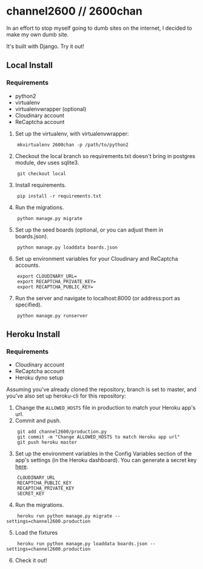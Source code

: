 # channel2600 // 2600chan

In an effort to stop myself going to dumb sites on the internet, I decided to make my own dumb site.

It's built with Django. Try it out!

## Local Install

### Requirements

* python2
* virtualenv
* virtualenvwrapper (optional)
* Cloudinary account
* ReCaptcha account

1. Set up the virtualenv, with virtualenvwrapper:
````
    mkvirtualenv 2600chan -p /path/to/python2
````    
2. Checkout the local branch so requirements.txt doesn't bring in postgres module, dev uses sqlite3.
````
    git checkout local
````
3. Install requirements.
````
    pip install -r requirements.txt
````
4. Run the migrations.
````
    python manage.py migrate
````
5. Set up the seed boards (optional, or you can adjust them in boards.json).
````
    python manage.py loaddata boards.json
````
6. Set up environment variables for your Cloudinary and ReCaptcha accounts.
````
    export CLOUDINARY_URL=
    export RECAPTCHA_PRIVATE_KEY=
    export RECAPTCHA_PUBLIC_KEY=
````
7. Run the server and navigate to localhost:8000 (or address:port as specified).
````
    python manage.py runserver
````

## Heroku Install

### Requirements

* Cloudinary account
* ReCaptcha account
* Heroku dyno setup

Assuming you've already cloned the repository, branch is set to master, and you've also set up heroku-cli for this repository:

1. Change the `ALLOWED_HOSTS` file in production to match your Heroku app's url.
2. Commit and push.
````
    git add channel2600/production.py
    git commit -m "Change ALLOWED_HOSTS to match Heroku app url"
    git push heroku master
````
3. Set up the environment variables in the Config Variables section of the app's settings (in the Heroku dashboard). You can generate a secret key [here](http://www.miniwebtool.com/django-secret-key-generator/).
````
    CLOUDINARY_URL
    RECAPTCHA_PUBLIC_KEY
    RECAPTCHA_PRIVATE_KEY
    SECRET_KEY
````
4. Run the migrations.
````
    heroku run python manage.py migrate --settings=channel2600.production
````
5. Load the fixtures
````
    heroku run python manage.py loaddata boards.json --settings=channel2600.production
````
6. Check it out!
